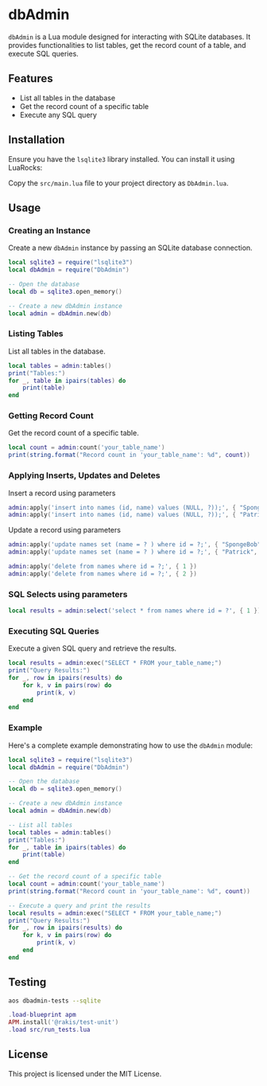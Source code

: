 # dbAdmin

`dbAdmin` is a Lua module designed for interacting with SQLite databases. It provides functionalities to list tables, get the record count of a table, and execute SQL queries.

## Features

- List all tables in the database
- Get the record count of a specific table
- Execute any SQL query

## Installation

Ensure you have the `lsqlite3` library installed. You can install it using LuaRocks:

Copy the `src/main.lua` file to your project directory as `DbAdmin.lua`.

## Usage

### Creating an Instance

Create a new `dbAdmin` instance by passing an SQLite database connection.

```lua
local sqlite3 = require("lsqlite3")
local dbAdmin = require("DbAdmin")

-- Open the database
local db = sqlite3.open_memory()

-- Create a new dbAdmin instance
local admin = dbAdmin.new(db)
```

### Listing Tables

List all tables in the database.

```lua
local tables = admin:tables()
print("Tables:")
for _, table in ipairs(tables) do
    print(table)
end
```

### Getting Record Count

Get the record count of a specific table.

```lua
local count = admin:count('your_table_name')
print(string.format("Record count in 'your_table_name': %d", count))
```

### Applying Inserts, Updates and Deletes

Insert a record using parameters

```lua
admin:apply('insert into names (id, name) values (NULL, ?));', { "SpongeBob" })
admin:apply('insert into names (id, name) values (NULL, ?));', { "Patrick" })
```

Update a record using parameters

```lua
admin:apply('update names set (name = ? ) where id = ?;', { "SpongeBob", 1 })
admin:apply('update names set (name = ? ) where id = ?;', { "Patrick", 2 })
```

```lua
admin:apply('delete from names where id = ?;', { 1 })
admin:apply('delete from names where id = ?;', { 2 })
```

### SQL Selects using parameters

```lua
local results = admin:select('select * from names where id = ?', { 1 })
```

### Executing SQL Queries

Execute a given SQL query and retrieve the results.

```lua
local results = admin:exec("SELECT * FROM your_table_name;")
print("Query Results:")
for _, row in ipairs(results) do
    for k, v in pairs(row) do
        print(k, v)
    end
end
```

### Example

Here's a complete example demonstrating how to use the `dbAdmin` module:

```lua
local sqlite3 = require("lsqlite3")
local dbAdmin = require("DbAdmin")

-- Open the database
local db = sqlite3.open_memory()

-- Create a new dbAdmin instance
local admin = dbAdmin.new(db)

-- List all tables
local tables = admin:tables()
print("Tables:")
for _, table in ipairs(tables) do
    print(table)
end

-- Get the record count of a specific table
local count = admin:count('your_table_name')
print(string.format("Record count in 'your_table_name': %d", count))

-- Execute a query and print the results
local results = admin:exec("SELECT * FROM your_table_name;")
print("Query Results:")
for _, row in ipairs(results) do
    for k, v in pairs(row) do
        print(k, v)
    end
end
```

## Testing

```sh
aos dbadmin-tests --sqlite
```

```lua
.load-blueprint apm
APM.install('@rakis/test-unit')
.load src/run_tests.lua
```

## License

This project is licensed under the MIT License.
